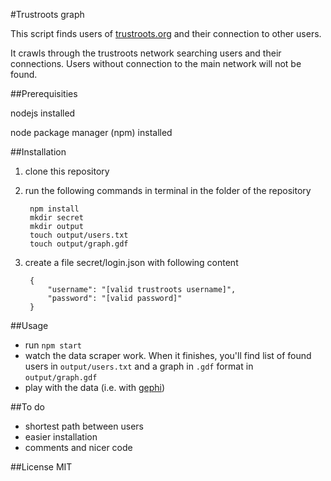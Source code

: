 #Trustroots graph

This script finds users of [trustroots.org](https://www.trustroots.org) and their connection to other users.

It crawls through the trustroots network searching users and their connections.
Users without connection to the main network will not be found.

##Prerequisities

nodejs installed

node package manager (npm) installed

##Installation

1. clone this repository
2. run the following commands in terminal in the folder of the repository

		npm install
		mkdir secret
		mkdir output
		touch output/users.txt
		touch output/graph.gdf

3. create a file secret/login.json with following content

		{
			"username": "[valid trustroots username]",
			"password": "[valid password]"
		}
	
##Usage

- run `npm start`
- watch the data scraper work. When it finishes, you'll find list of found users in `output/users.txt` and a graph in `.gdf` format in `output/graph.gdf`
- play with the data (i.e. with [gephi](https://gephi.org/))

##To do

- shortest path between users
- easier installation
- comments and nicer code

##License
MIT